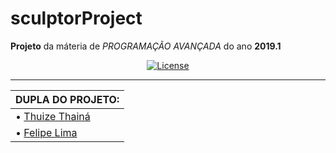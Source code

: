 # sculptorProject
**Projeto** da máteria de *PROGRAMAÇÃO AVANÇADA*  do ano **2019.1**       


<p align="center">
    <a href="https://github.com/thuize/projectSculptor/blob/master/LICENSE.md">
        <img src="https://img.shields.io/github/license/projectSculptor/projectSculptor.svg?longCache=true&style=for-the-badge"
             alt="License" /></a>
</p>


----------------------------------------------------------------------------------------------------------------------------

| **DUPLA DO PROJETO:**                                            | 
| ---------------------------------------------------------------- |
|  • [Thuize Thainá](https://github.com/filipegmedeiros)           |
|  • [Felipe Lima](https://github.com/FelipeLM1)                   |